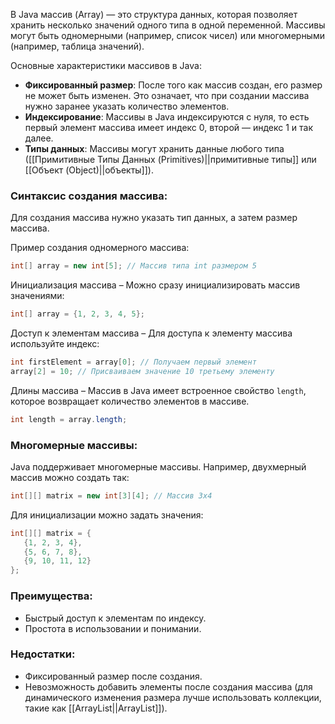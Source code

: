 В Java массив (Array) — это структура данных, которая позволяет хранить несколько значений одного типа в одной переменной. Массивы могут быть одномерными (например, список чисел) или многомерными (например, таблица значений).

Основные характеристики массивов в Java:

- **Фиксированный размер**: После того как массив создан, его размер не может быть изменен. Это означает, что при создании массива нужно заранее указать количество элементов.
- **Индексирование**: Массивы в Java индексируются с нуля, то есть первый элемент массива имеет индекс 0, второй — индекс 1 и так далее.
- **Типы данных**: Массивы могут хранить данные любого типа ([[Примитивные Типы Данных (Primitives)||примитивные типы]] или [[Объект (Object)||объекты]]).

### Синтаксис создания массива:

Для создания массива нужно указать тип данных, а затем размер массива.

Пример создания одномерного массива:
``` java
int[] array = new int[5]; // Массив типа int размером 5
```

Инициализация массива – Можно сразу инициализировать массив значениями:
```java
int[] array = {1, 2, 3, 4, 5};
```

Доступ к элементам массива – Для доступа к элементу массива используйте индекс:
```java
int firstElement = array[0]; // Получаем первый элемент
array[2] = 10; // Присваиваем значение 10 третьему элементу
```

 Длины массива – Массив в Java имеет встроенное свойство `length`, которое возвращает количество элементов в массиве.
```java
int length = array.length;
```

### Многомерные массивы:

Java поддерживает многомерные массивы. Например, двухмерный массив можно создать так:

```java
int[][] matrix = new int[3][4]; // Массив 3x4
```

Для инициализации можно задать значения:

```java
int[][] matrix = {
   {1, 2, 3, 4},
   {5, 6, 7, 8},
   {9, 10, 11, 12}
};
```

### Преимущества:

- Быстрый доступ к элементам по индексу.
- Простота в использовании и понимании.

### Недостатки:

- Фиксированный размер после создания.
- Невозможность добавить элементы после создания массива (для динамического изменения размера лучше использовать коллекции, такие как [[ArrayList||ArrayList]]).